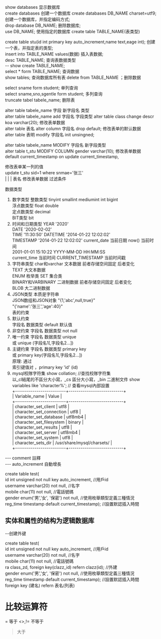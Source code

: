 show databases 显示数据库  
create databases 创建一个数据库
create databases DB_NAME charset=utf9; 创建一个数据库，并指定编码方式;  
 drop database DB_NAME; 删除数据库;  
 use DB_NAME;  使用指定的数据库
 create table TABLE_NAME(表类型)  

create table stu(id int primary key auto_increment,name text,eage int);   创建一个表，并指定表的类型;  
insert into TABLE_NAME values(数据) 插入表数据;  
desc TABLE_NAME;  查询表数据类型  
-- show create TABLE_NAME;  
select * form TABLE_NAME; 查询数据   
show tables;  查询数据库所有表
delete from  TABLE_NAME ；删除数据   

select sname form student; 单列查询  
select sname,sno,sgentle form student;  多列查询  
truncate tabel tabele_name; 删除表  

alter table tabele_name 字段 新字段名 类型  
alter table tabele_name add 字段名 字段类型
alter table class change descr koa varchar(20); 修改表单数据   
alter table 表名 alter column 字段名 drop default; 修改表单的默认数据  
alter table 表明 modify 字段名 init unsingned;  

alter table tabele_name MODIFY 字段名 新字段类型  
alter table t_stu MODIFY COLUMN gender varchar(10); 修改表单数据  
default current_timestamp on update current_timestamp,  

修改表单某一列的值   
update t_stu sid=1 where snmae='张三'  
         |     |               |
		表名 修改表单数据   过滤条件  

数据类型  
1)  数字类型
             整数类型 tinyint smallint mediumint int bigint  
             浮点数类型 float double  
             定点数类型 decimal  
             BIT类型 bit  
2)  时间和日期类型
             YEAR '2020'  
             DATE  '2020-02-02'  
             TIME  '11:30:50'
             DATETIME '2014-01-22 12:02:02'  
             TIMESTAMP '2014-01-22 12:02:02'
							current_date  当前日期 now() 当前时间   
2001-01-01 15:10:22
YYYY-MM-DD HH:MM:SS  
							current_time 当前时间
							CURRENT_TIMESTAMP 当前时间戳  
3)  字符串类型
             char和varchar  文本数据 前者存储空间固定 后者变化  
             TEXT 大文本数据  
             ENUM 枚举类
             SET  集合类  
             BINARY和VARBINARY  二进制数据 前者存储空间固定 后者变化  
             BLOB 大二进制数据  
4)  JSON类型
             本质是字符串  
             JSON数组和JSON对象
                 "{1,'abc',null,true}"  
                 "{'name':'张三','age':40}"  
表的约束
1)  默认约束  
           字段名 数据类型 default 默认值  
2)  非空约束
           字段名 数据类型 not null  
3)  唯一约束
           字段名 数据类型 unique  
           或
           unique (字段名1[,字段名2...])  
4)  主键约束
		  字段名 数据类型 primary key  
		  或
		  primary key(字段名1[,字段名2...])  
		  原理:
			 通过  
			索引键值对 ，primary key 'id' (id)  
5) mysql校隊字符集
	show collation; //查找校隊字符集  
	以_cl結尾的不區分大小寫，_cs 區分大小寫，_bin 二進制文件
	show variables like 'character%'; // 查看mysql內部設置  
	+--------------------------+----------------------------+  
	| Variable_name            | Value                      |  
	+--------------------------+----------------------------+  
	| character_set_client     | utf8                       |  
	| character_set_connection | utf8                       |  
	| character_set_database   | utf8mb4                    |  
	| character_set_filesystem | binary                     |  
	| character_set_results    | utf8                       |  
	| character_set_server     | utf8mb4                    |  
	| character_set_system     | utf8                       |  
	| character_sets_dir       | /usr/share/mysql/charsets/ |  
	+--------------------------+----------------------------+    

  
--- comment 註釋  
--- auto_increment 自動增長    
  
create table test(    
		id int unsigned not null key auto_increment, 		//用戶id    
		username varchar(20) not null, 						//名字  
				mobile char(11) not null, 							//電話號碼    
				gender enum('男','女', '保密') not null, 			//使用枚舉類型定義三種情況    
				reg_time timestamp default current_timestamp);      //設置默認插入時間    
## 实体和属性的结构为逻辑数据库  

--创建外键

create table test(    
		id int unsigned not null key auto_increment, 		//用戶id    
		username varchar(20) not null, 						//名字  
				mobile char(11) not null, 							//電話號碼    
				ra class_zd,
				foreign key(clazz_id) refern clazz(id);   //外建  
				gender enum('男','女', '保密') not null, 			//使用枚舉類型定義三種情況    
				reg_time timestamp default current_timestamp);      //設置默認插入時間    
foreign key (建名) refern 表名(列表)


# 比较运算符
 =  等于
 <>,!=  不等于
 > 	大于
